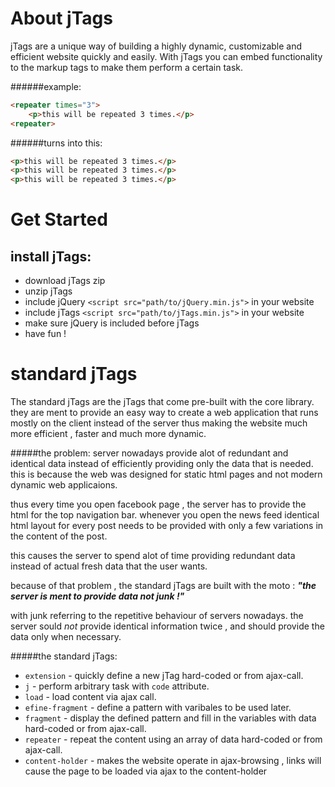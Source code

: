 About jTags
===========

jTags are a unique way of building a highly dynamic, customizable and efficient website quickly and easily. With jTags you can embed functionality to the markup tags to make them perform a certain task.


######example:
```html
<repeater times="3">
	<p>this will be repeated 3 times.</p>
<repeater>
```
######turns into this:
```html
<p>this will be repeated 3 times.</p>
<p>this will be repeated 3 times.</p>
<p>this will be repeated 3 times.</p>
```

Get Started
===========

install jTags:
--------------

* download jTags zip
* unzip jTags
* include jQuery `<script src="path/to/jQuery.min.js">` in your website
* include jTags `<script src="path/to/jTags.min.js">` in your website
* make sure jQuery is included before jTags
* have fun !

standard jTags
==============

The standard jTags are the jTags that come pre-built with the core library. they are ment to provide an easy way to create a web application that runs mostly on the client instead of the server thus making the website much more efficient , faster and much more dynamic. 

#####the problem:
server nowadays provide alot of redundant and identical data instead of efficiently providing only the data that is needed. this is because the web was designed for static html pages and not modern dynamic web applicaions.

thus every time you open facebook page , the server has to provide the html for the top navigation bar.
whenever you open the news feed identical html layout for every post needs to be provided with only a few variations in the content of the post.

this causes the server to spend alot of time providing redundant data instead of actual fresh data that the user wants.

because of that problem , the standard jTags are built with the moto :
***"the server is ment to provide data not junk !"***

with junk referring to the repetitive behaviour of servers nowadays.
the server sould *not* provide identical information twice , and should provide the data only when necessary.

#####the standard jTags:
* `extension` - quickly define a new jTag hard-coded or from ajax-call.
* `j` - perform arbitrary task with `code` attribute.
* `load` - load content via ajax call.
* `efine-fragment` - define a pattern with varibales to be used later.
* `fragment` - display the defined pattern and fill in the variables with data hard-coded or from ajax-call.
* `repeater` - repeat the content using an array of data hard-coded or from ajax-call.
* `content-holder` - makes the website operate in ajax-browsing , links will cause the page to be loaded via ajax to the content-holder


